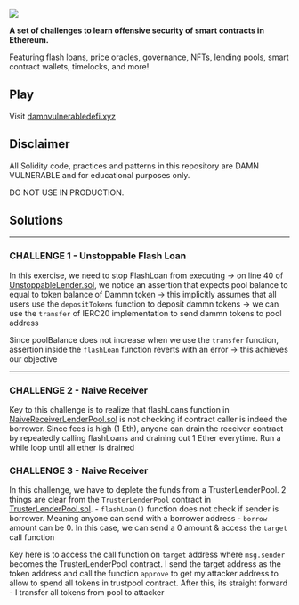 ![](cover.png)

**A set of challenges to learn offensive security of smart contracts in Ethereum.**

Featuring flash loans, price oracles, governance, NFTs, lending pools, smart contract wallets, timelocks, and more!

## Play

Visit [damnvulnerabledefi.xyz](https://damnvulnerabledefi.xyz)

## Disclaimer

All Solidity code, practices and patterns in this repository are DAMN VULNERABLE and for educational purposes only.

DO NOT USE IN PRODUCTION.

## Solutions

---

### CHALLENGE 1 - Unstoppable Flash Loan

In this exercise, we need to stop FlashLoan from executing -> on line 40 of [UnstoppableLender.sol](./contracts/unstoppable/UnstoppableLender.sol), we notice an assertion that expects pool balance to equal to token balance of Dammn token -> this implicitly assumes that all users use the `depositTokens` function to deposit dammn tokens -> we can use the `transfer` of IERC20 implementation to send dammn tokens to pool address

Since poolBalance does not increase when we use the `transfer` function, assertion inside the `flashLoan` function reverts with an error -> this achieves our objective

---

### CHALLENGE 2 - Naive Receiver

Key to this challenge is to realize that flashLoans function in [NaiveReceiverLenderPool.sol](./contracts/naive-receiver/NaiveReceiverLenderPool.sol) is not checking if contract caller is indeed the borrower. Since fees is high (1 Eth), anyone can drain the receiver contract by repeatedly calling flashLoans and draining out 1 Ether everytime. Run a while loop until all ether is drained

### CHALLENGE 3 - Naive Receiver

In this challenge, we have to deplete the funds from a TrusterLenderPool. 2 things are clear from the `TrusterLenderPool` contract in [TrusterLenderPool.sol](./contracts/truster/TrusterLenderPool.sol). - `flashLoan()` function does not check if sender is borrower. Meaning anyone can send with a borrower address - `borrow` amount can be 0. In this case, we can send a 0 amount & access the `target` call function

Key here is to access the call function on `target` address where `msg.sender` becomes the TrusterLenderPool contract.
I send the target address as the token address and call the function `approve` to get my attacker address to allow to spend all tokens in trustpool contract. After this, its straight forward - I transfer all tokens from pool to attacker
